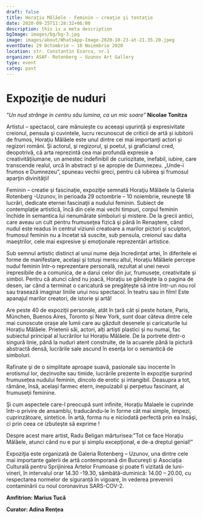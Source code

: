 ```yaml
---
draft: false
title: Horaţiu Mălăele - Feminin – creaţie şi tentaţie
date: 2020-09-25T11:28:32+06:00
description: this is a meta description
bgImage: images/bg/bg-3.jpg
image: images/about/WhatsApp-Image-2020-10-23-at-21.35.20.jpeg
eventDate: 29 Octombrie – 10 Noiembrie 2020
location: str. Constantin Esarcu, nr.1
organizer: ASAF- Rotenberg – Uzunov Art Gallery
type: event
categ: past
---
```


# Expoziţie de nuduri

*"Un nud strânge in centru său lumina, ca un mic soare”*   **Nicolae Tonitza**

Artistul – spectacol, care mânuiește cu aceeași ușurință și expresivitate creionul, pensula şi  cuvintele, lucru recunoscut de criticii de artă și iubitorii de frumos, Horaţiu Mălăele este unul dintre cei mai importanți actori și regizori români. Şi actorul, şi regizorul, şi poetul, și graficianul cred, deopotrivă, că arta reprezintă cea mai profundă expresie a creativităţiiumane, un amestec indefinibil de curiozitate, inefabil, iubire, care transcende realul, urcă în abstract şi se apropie de Dumnezeu. „Unde-i frumos e Dumnezeu”, spuneau vechii greci, pentru că iubirea şi frumosul aparţin divinităţii!

Feminin – creatie şi fascinaţie, expoziţie semnată Horaţiu Mălăele la Galeria Rotenberg -Uzunov, în perioada 29 octombrie – 10 noiembrie, reuneşte 18 lucrări, dedicate eternei fascinaţii a nudului feminin. Subiect de contemplaţie artistică, încă din cele mai vechi timpuri, corpul feminin închide în semantica lui nenumărate simboluri şi mistere. De la grecii antici, care aveau un cult pentru frumuseţea fizică şi până în Renaştere, când nudul este readus în centrul viziunii creatoare a marilor pictori şi sculptori, frumosul feminin nu a încetat să suscite, sub pensula, creionul  sau dalta maeştrilor, cele mai expresive şi emoţionale reprezentări artistice.

Sub semnul artistic distinct al unui nume deja încredințat artei, în diferitele ei forme de manifestare, același și totuși mereu altul, Horaţiu Mălăele percepe nudul feminin într-o reprezentare personală, rezultat al unei nevoi irepresibile de a comunica, de a darui celor din jur, frumusețe, creativitate și simbol. Pentru că atunci când nu joacă, Horaţiu se gândeşte la o pagina de desen, iar când a terminat o caricatură se pregăteşte să intre într-un nou rol sau trasează imaginar liniile unui nou spectacol. În teatru sau in film! Este apanajul marilor creatori, de istorie și artă!

Are  peste 40 de expoziții personale, atât în țară cât și peste hotare, Paris, München, Buenos Aires, Toronto și New York, sunt doar câteva dintre cele mai cunoscute orașe ale lumii care au găzduit desenele și caricaturile lui Horațiu Mălăele. Prietenii săi, actori, alți artiști plastici și nu numai, fac subiectul principal al lucrărilor lui Horațiu Mălăele. De la portrete dintr-o singură linie, până la nuduri atent construite, de la acuarele până la pictură abstractă densă, lucrările sale ascund în esenţa lor o semantică de simboluri.

Rafinate şi de o simplitate aproape suavă, pasionale sau inocente în erotismul lor, dezinvolte sau timide, lucrările prezente în expoziţie surprind frumusețea nudului feminin, dincolo de erotic și intangibil. Deasupra a tot, rămâne, însă, același farmec etern, inepuizabil şi perpetuu fascinant, al frumuseţii feminine.

Şi cum aspectele care-l preocupă sunt infinite, Horaţiu Malaele le cuprinde într-o privire de ansamblu, traducându-le în forme cât mai simple, limpezi, cuprinzătoare, sintetice. În artă, forma nu e niciodată perfectă prin ea însăşi, ci prin ceea ce izbuteşte să exprime !

Despre acest mare artist, Radu Beligan mărturisea:”Tot ce face Horaţiu Mălăele, atunci când nu e pur şi simplu excepţional, e de-a dreptul genial!”

Expoziţia este organizată de Galeria Rotenberg – Uzunov, una dintre cele mai importante galerii de artă contemporană din Bucureşti şi Asociaţia Culturală pentru Sprijinirea Artelor Frumoase și poate fi vizitată de luni-vineri, în intervalul orar 14.30 -19.30, sâmbătă-duminică: 14.00 – 20.00, cu respectarea normelor de siguranță în vigoare, în vederea prevenirii contaminării cu noul coronavirus SARS-COV-2.

**Amfitrion: Marius Tucă**

**Curator: Adina Renţea** 